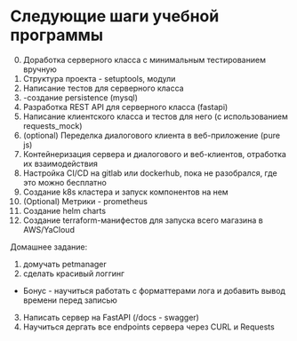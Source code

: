 # Следующие шаги учебной программы
0. Доработка серверного класса с минимальным тестированием вручную
1. Структура проекта - setuptools, модули
2. Написание тестов для серверного класса
3. -создание persistence (mysql)
4. Разработка REST API для серверного класса (fastapi)
5. Написание клиентского класса и тестов для него (с использованием requests_mock)
6. (optional) Переделка диалогового клиента в веб-приложение (pure js)
7. Контейнеризация сервера и диалогового и веб-клиентов, отработка их взаимодействия
8. Настройка CI/CD на gitlab или dockerhub, пока не разобрался, где это можно бесплатно
9. Создание k8s кластера и запуск компонентов на нем
10. (Optional) Метрики - prometheus
11. Создание helm charts 
12. Создание terraform-манифестов для запуска всего магазина в AWS/YaCloud


Домашнее задание:

1. домучать petmanager
2. сделать красивый логгинг
* Бонус - научиться работать с форматтерами лога и добавить вывод времени перед записью 
3. Написать сервер на FastAPI (/docs - swagger)
4. Научиться дергать все endpoints сервера через CURL и Requests
